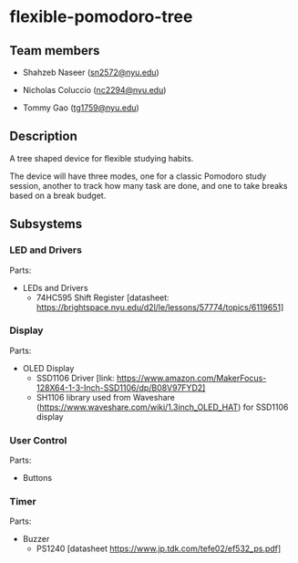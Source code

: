 # flexible-pomodoro-tree

## Team members

* Shahzeb Naseer (sn2572@nyu.edu)

* Nicholas Coluccio (nc2294@nyu.edu)

* Tommy Gao (tg1759@nyu.edu)

## Description

A tree shaped device for flexible studying habits. 

The device will have three modes, one for a classic Pomodoro study session, another to track how many task are done, and one to take breaks based on a break budget.

## Subsystems

### LED and Drivers
Parts:
- LEDs and Drivers
  - 74HC595 Shift Register [datasheet: https://brightspace.nyu.edu/d2l/le/lessons/57774/topics/6119651]

### Display
Parts:
- OLED Display
  - SSD1106 Driver [link: https://www.amazon.com/MakerFocus-128X64-1-3-Inch-SSD1106/dp/B08V97FYD2]
  - SH1106 library used from Waveshare (https://www.waveshare.com/wiki/1.3inch_OLED_HAT) for SSD1106 display
### User Control
Parts:
- Buttons

### Timer
Parts:
- Buzzer
  - PS1240 [datasheet https://www.jp.tdk.com/tefe02/ef532_ps.pdf]
